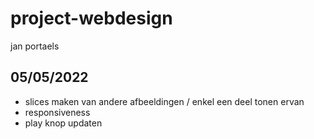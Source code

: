 # project-webdesign
jan portaels

## 05/05/2022
- slices maken van andere afbeeldingen / enkel een deel tonen ervan
- responsiveness
- play knop updaten